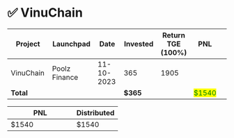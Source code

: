 # ✅ VinuChain



<table data-full-width="true"><thead><tr><th width="141">Project</th><th width="138">Launchpad</th><th width="132">Date</th><th width="133">Invested</th><th>Return TGE (100%)</th><th>PNL</th><th></th></tr></thead><tbody><tr><td>VinuChain</td><td>Poolz Finance</td><td>11-10-2023</td><td>365</td><td>1905</td><td></td><td></td></tr><tr><td><strong>Total</strong></td><td></td><td></td><td><strong>$365</strong></td><td></td><td><mark style="color:green;">$1540</mark></td><td></td></tr></tbody></table>

<table data-full-width="true"><thead><tr><th width="135">PNL</th><th>Distributed</th></tr></thead><tbody><tr><td>$1540</td><td>$1540</td></tr></tbody></table>
